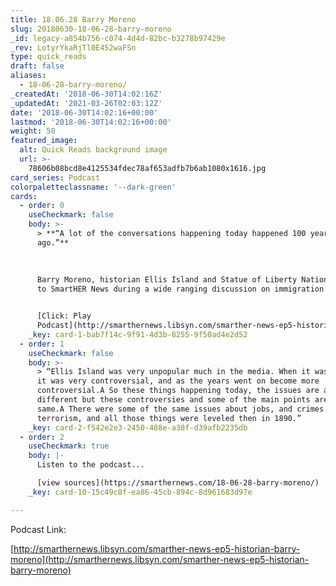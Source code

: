 ```yaml
---
title: 18.06.28 Barry Moreno
slug: 20180630-18-06-28-barry-moreno
_id: legacy-a854b756-c074-4d4d-82bc-b3278b97429e
_rev: LotyrYkaRjTl0E452waFSn
type: quick_reads
draft: false
aliases:
  - 18-06-28-barry-moreno/
_createdAt: '2018-06-30T14:02:16Z'
_updatedAt: '2021-03-26T02:03:12Z'
date: '2018-06-30T14:02:16+00:00'
lastmod: '2018-06-30T14:02:16+00:00'
weight: 50
featured_image:
  alt: Quick Reads background image
  url: >-
    78606b08bcd8e4125534fdec78af653adfb7b6ab1080x1616.jpg
card_series: Podcast
colorpaletteclassname: '--dark-green'
cards:
  - order: 0
    useCheckmark: false
    body: >-
      > **“A lot of the conversations happening today happened 100 years
      ago.”**  
        
        
        
      Barry Moreno, historian Ellis Island and Statue of Liberty National Park,
      to SmartHER News during a wide ranging discussion on immigration.


      [Click: Play
      Podcast](http://smarthernews.libsyn.com/smarther-news-ep5-historian-barry-moreno)
    _key: card-1-bab7f14c-9f91-4d3b-8255-9f50ad4e2d52
  - order: 1
    useCheckmark: false
    body: >-
      > “Ellis Island was very unpopular much in the media. When it was opened
      it was very controversial, and as the years went on become more
      controversial.A So these things happening today, the issues are a little
      different but these controversies and some of the main points are the
      same.A There were some of the same issues about jobs, and crimes and
      terrorism, and all those things were leveled then in 1890.”
    _key: card-2-f542e2e3-2450-488e-a38f-d39afb2235db
  - order: 2
    useCheckmark: true
    body: |-
      Listen to the podcast...

      [view sources](https://smarthernews.com/18-06-28-barry-moreno/)
    _key: card-10-15c49c8f-ea86-45cb-894c-8d961683d97e

---
```

Podcast Link:

[http://smarthernews.libsyn.com/smarther-news-ep5-historian-barry-moreno](http://smarthernews.libsyn.com/smarther-news-ep5-historian-barry-moreno)